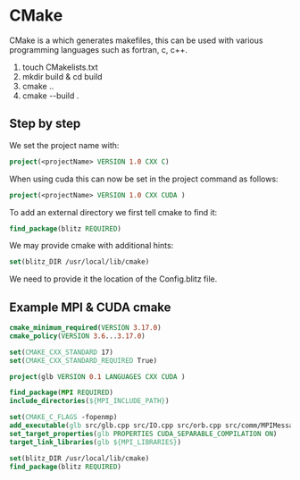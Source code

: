 # CMake

CMake is a which generates makefiles, this can be used with various programming languages such as fortran, c, c++.

1. touch CMakelists.txt
2. mkdir build & cd build
3. cmake ..
4. cmake --build .



## Step by step

We set the project name with:

```cmake
project(<projectName> VERSION 1.0 CXX C)
```

When using cuda this can now be set in the project command as follows:

```cmake
project(<projectName> VERSION 1.0 CXX CUDA )
```

To add an external directory we first tell cmake to find it:

```cmake
find_package(blitz REQUIRED)
```

We may provide cmake with additional hints: 

```cmake
set(blitz_DIR /usr/local/lib/cmake)
```

We need to provide it the location of the <libname>Config.blitz file. 



## Example MPI & CUDA cmake

```cmake
cmake_minimum_required(VERSION 3.17.0)
cmake_policy(VERSION 3.6...3.17.0)

set(CMAKE_CXX_STANDARD 17)
set(CMAKE_CXX_STANDARD_REQUIRED True)

project(glb VERSION 0.1 LANGUAGES CXX CUDA )

find_package(MPI REQUIRED)
include_directories(${MPI_INCLUDE_PATH})

set(CMAKE_C_FLAGS -fopenmp)
add_executable(glb src/glb.cpp src/IO.cpp src/orb.cpp src/comm/MPIMessaging.cpp src/services/services.cpp)
set_target_properties(glb PROPERTIES CUDA_SEPARABLE_COMPILATION ON)
target_link_libraries(glb ${MPI_LIBRARIES})

set(blitz_DIR /usr/local/lib/cmake)
find_package(blitz REQUIRED)

```





